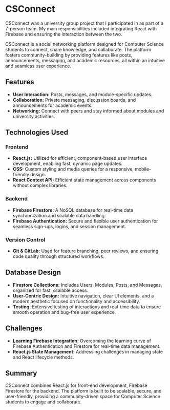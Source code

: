 # CSConnect
CSConnect was a university group project that I participated in as part of a 7-person team. My main responsibilities included integrating React with Firebase and ensuring the interaction between the two.

CSConnect is a social networking platform designed for Computer Science students to connect, share knowledge, and collaborate. The platform fosters community-building by providing features like posts, announcements, messaging, and academic resources, all within an intuitive and seamless user experience.

## Features
- <b>User Interaction:</b> Posts, messages, and module-specific updates.
- <b>Collaboration:</b> Private messaging, discussion boards, and announcements for academic events.
- <b>Networking:</b> Connect with peers and stay informed about modules and university activities.
## Technologies Used
### Frontend
- <b>React.js:</b> Utilized for efficient, component-based user interface development, enabling fast, dynamic page updates.
- <b>CSS:</b> Custom styling and media queries for a responsive, mobile-friendly design.
- <b>React Context API:</b> Efficient state management across components without complex libraries.
### Backend
- <b>Firebase Firestore:</b> A NoSQL database for real-time data synchronization and scalable data handling.
- <b>Firebase Authentication:</b> Secure and flexible user authentication for seamless sign-ups, logins, and session management.
### Version Control
- <b>Git & GitLab:</b> Used for feature branching, peer reviews, and ensuring code quality through structured workflows.
## Database Design
- <b>Firestore Collections:</b> Includes Users, Modules, Posts, and Messages, organized for fast, scalable access.
- <b>User-Centric Design:</b> Intuitive navigation, clear UI elements, and a modern aesthetic focused on functionality and accessibility.
- <b>Testing:</b> Extensive testing of interactions and real-time data to ensure smooth operation and bug-free user experience.
## Challenges
- <b>Learning Firebase Integration:</b> Overcoming the learning curve of Firebase Authentication and Firestore for real-time data management. 
- <b>React.js State Management:</b> Addressing challenges in managing state and React lifecycle methods.
## Summary
CSConnect combines React.js for front-end development, Firebase Firestore for the backend. The platform is built to be scalable, secure, and user-friendly, providing a community-driven space for Computer Science students to engage and collaborate.

